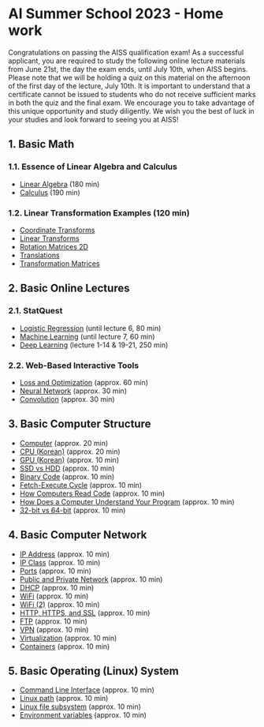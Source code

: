
# AI Summer School 2023 - Home work


Congratulations on passing the AISS qualification exam! As a successful applicant, you are required to study the following online lecture materials from June 21st, the day the exam ends, until July 10th, when AISS begins. Please note that we will be holding a quiz on this material on the afternoon of the first day of the lecture, July 10th. It is important to understand that a certificate cannot be issued to students who do not receive sufficient marks in both the quiz and the final exam. We encourage you to take advantage of this unique opportunity and study diligently. We wish you the best of luck in your studies and look forward to seeing you at AISS!

## 1. Basic Math

### 1.1. Essence of Linear Algebra and Calculus

-   [Linear Algebra](https://www.youtube.com/playlist?list=PLZHQObOWTQDPD3MizzM2xVFitgF8hE_ab) (180 min)
-   [Calculus](https://www.youtube.com/playlist?list=PLZHQObOWTQDMsr9K-rj53DwVRMYO3t5Yr) (190 min)

### 1.2. Linear Transformation Examples (120 min)

-   [Coordinate Transforms](https://articulatedrobotics.xyz/transformations-1-coordinate_transforms/)
-   [Linear Transforms](https://articulatedrobotics.xyz/transformations-2-linear_transforms/)
-   [Rotation Matrices 2D](https://articulatedrobotics.xyz/transformations-3-rotation_matrices_2d/)
-   [Translations](https://articulatedrobotics.xyz/4-translations/)
-   [Transformation Matrices](https://articulatedrobotics.xyz/5-transformation_matrices/)

## 2. Basic Online Lectures

### 2.1. StatQuest

-   [Logistic Regression](https://www.youtube.com/watch?v=yIYKR4sgzI8&list=PLblh5JKOoLUKxzEP5HA2d-Li7IJkHfXSe) (until lecture 6, 80 min)
-   [Machine Learning](https://www.youtube.com/watch?v=Gv9_4yMHFhI&list=PLblh5JKOoLUICTaGLRoHQDuF_7q2GfuJF) (until lecture 7, 60 min)
-   [Deep Learning](https://www.youtube.com/watch?v=CqOfi41LfDw&list=PLblh5JKOoLUIxGDQs4LFFD--41Vzf-ME1) (lecture 1-14 & 19-21, 250 min)

### 2.2. Web-Based Interactive Tools

-   [Loss and Optimization](https://github.com/lilipads/gradient_descent_viz) (approx. 60 min)
-   [Neural Network](https://playground.tensorflow.org/) (approx. 30 min)
-   [Convolution](https://poloclub.github.io/cnn-explainer/) (approx. 30 min)


## 3. Basic Computer Structure

-   [Computer](https://www.youtube.com/watch?v=HB4I2CgkcCo) (approx. 20 min)
-   [CPU (Korean)](https://www.youtube.com/watch?v=Fg00LN30Ezg&t=921s) (approx. 20 min)
-   [GPU (Korean)](https://www.youtube.com/watch?v=ZdITviTD3VM&t=7s) (approx. 10 min)
-   [SSD vs HDD](https://www.youtube.com/watch?v=1cyMTl_QXSc) (approx. 10 min)
-   [Binary Code](https://www.youtube.com/watch?v=wgbV6DLVezo) (approx. 10 min)
-   [Fetch-Execute Cycle](https://www.youtube.com/watch?v=Z5JC9Ve1sfI) (approx. 10 min)
-   [How Computers Read Code](https://www.youtube.com/watch?v=QXjU9qTsYCc) (approx. 10 min)
-   [How Does a Computer Understand Your Program](https://www.youtube.com/watch?v=3wuMRPhSNd0) (approx. 10 min)
-   [32-bit vs 64-bit](https://www.youtube.com/watch?v=Wu2A4fpFzgs) (approx. 10 min)

## 4. Basic Computer Network

-   [IP Address](https://www.youtube.com/watch?v=eHV1aOnu7oM&t=15s) (approx. 10 min)
-   [IP Class](https://www.youtube.com/watch?v=0dFNpNgiTAA) (approx. 10 min)
-   [Ports](https://www.youtube.com/watch?v=g2fT-g9PX9o) (approx. 10 min)
-   [Public and Private Network](https://www.youtube.com/watch?v=Kw3oKqf-m48) (approx. 10 min)
-   [DHCP](https://www.youtube.com/watch?v=e6-TaH5bkjo&t=102s) (approx. 10 min)
-   [WiFi](https://www.youtube.com/watch?v=OxiY4yf6GGg&t=307s) (approx. 10 min)
-   [WiFi (2)](https://www.youtube.com/watch?v=J_bf_KE5llQ&t=1s) (approx. 10 min)
-   [HTTP, HTTPS, and SSL](https://www.youtube.com/watch?v=hExRDVZHhig&t=308s) (approx. 10 min)
-   [FTP](https://www.youtube.com/watch?v=tOj8MSEIbfA) (approx. 10 min)
-   [VPN](https://www.youtube.com/watch?v=R-JUOpCgTZc) (approx. 10 min)
-   [Virtualization](https://www.youtube.com/watch?v=UBVVq-xz5i0) (approx. 10 min)
-   [Containers](https://www.youtube.com/watch?v=eyNBf1sqdBQ) (approx. 10 min)

## 5. Basic Operating (Linux) System
-   [Command Line Interface](https://www.youtube.com/watch?v=mUXVBMhr7Xg) (approx. 10 min)
-   [Linux path](https://www.youtube.com/watch?v=MYdgugJT0TQ&t=274s) (approx. 10 min)
-   [Linux file subsystem](https://www.youtube.com/watch?v=42iQKuQodW4) (approx. 10 min)
-   [Environment variables](https://www.youtube.com/watch?v=bd65z5VZ7L4) (approx. 10 min)
